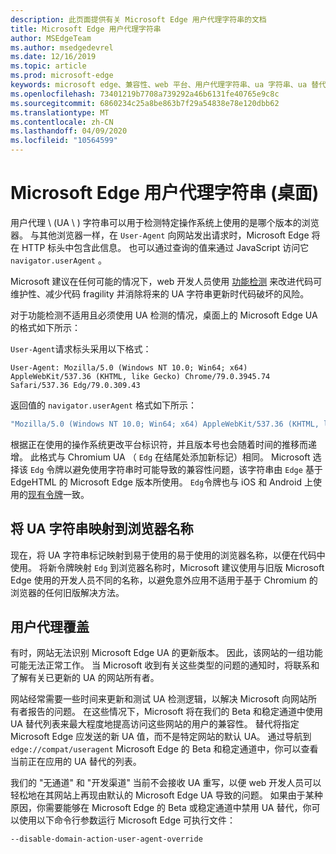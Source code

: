 ```yaml
---
description: 此页面提供有关 Microsoft Edge 用户代理字符串的文档
title: Microsoft Edge 用户代理字符串
author: MSEdgeTeam
ms.author: msedgedevrel
ms.date: 12/16/2019
ms.topic: article
ms.prod: microsoft-edge
keywords: microsoft edge、兼容性、web 平台、用户代理字符串、ua 字符串、ua 替代
ms.openlocfilehash: 73401219b7708a739292a46b6131fe40765e9c8c
ms.sourcegitcommit: 6860234c25a8be863b7f29a54838e78e120dbb62
ms.translationtype: MT
ms.contentlocale: zh-CN
ms.lasthandoff: 04/09/2020
ms.locfileid: "10564599"
---
```

# Microsoft Edge 用户代理字符串 (桌面)   

用户代理 \ (UA \ ) 字符串可以用于检测特定操作系统上使用的是哪个版本的浏览器。  与其他浏览器一样，在 `User-Agent` 向网站发出请求时，Microsoft Edge 将在 HTTP 标头中包含此信息。  也可以通过查询的值来通过 JavaScript 访问它 `navigator.userAgent` 。  

Microsoft 建议在任何可能的情况下，web 开发人员使用 [功能检测](https://developer.mozilla.org/docs/Learn/Tools_and_testing/Cross_browser_testing/Feature_detection) 来改进代码可维护性、减少代码 fragility 并消除将来的 UA 字符串更新时代码破坏的风险。  

对于功能检测不适用且必须使用 UA 检测的情况，桌面上的 Microsoft Edge UA 的格式如下所示：

`User-Agent`请求标头采用以下格式：

```http
User-Agent: Mozilla/5.0 (Windows NT 10.0; Win64; x64) AppleWebKit/537.36 (KHTML, like Gecko) Chrome/79.0.3945.74 Safari/537.36 Edg/79.0.309.43
``` 

返回值的 `navigator.userAgent` 格式如下所示：

```javascript
"Mozilla/5.0 (Windows NT 10.0; Win64; x64) AppleWebKit/537.36 (KHTML, like Gecko) Chrome/79.0.3945.74 Safari/537.36 Edg/79.0.309.43"
```  

根据正在使用的操作系统更改平台标识符，并且版本号也会随着时间的推移而递增。  此格式与 Chromium UA （ `Edg` 在结尾处添加新标记）相同。  Microsoft 选择该 `Edg` 令牌以避免使用字符串时可能导致的兼容性问题，该字符串由 `Edge` 基于 EdgeHTML 的 Microsoft Edge 版本所使用。  `Edg`令牌也与 iOS 和 Android 上使用的[现有令牌](https://blogs.windows.com/msedgedev/2017/10/05/microsoft-edge-ios-android-developer/)一致。

## 将 UA 字符串映射到浏览器名称
现在，将 UA 字符串标记映射到易于使用的易于使用的浏览器名称，以便在代码中使用。 将新令牌映射 `Edg` 到浏览器名称时，Microsoft 建议使用与旧版 Microsoft Edge 使用的开发人员不同的名称，以避免意外应用不适用于基于 Chromium 的浏览器的任何旧版解决方法。

## 用户代理覆盖  

有时，网站无法识别 Microsoft Edge UA 的更新版本。  因此，该网站的一组功能可能无法正常工作。  当 Microsoft 收到有关这些类型的问题的通知时，将联系和了解有关已更新的 UA 的网站所有者。  

网站经常需要一些时间来更新和测试 UA 检测逻辑，以解决 Microsoft 向网站所有者报告的问题。  在这些情况下，Microsoft 将在我们的 Beta 和稳定通道中使用 UA 替代列表来最大程度地提高访问这些网站的用户的兼容性。  替代将指定 Microsoft Edge 应发送的新 UA 值，而不是特定网站的默认 UA。  通过导航到 `edge://compat/useragent` Microsoft Edge 的 Beta 和稳定通道中，你可以查看当前正在应用的 UA 替代的列表。 

我们的 "无通道" 和 "开发渠道" 当前不会接收 UA 重写，以便 web 开发人员可以轻松地在其网站上再现由默认的 Microsoft Edge UA 导致的问题。  如果由于某种原因，你需要能够在 Microsoft Edge 的 Beta 或稳定通道中禁用 UA 替代，你可以使用以下命令行参数运行 Microsoft Edge 可执行文件：  

```shell
--disable-domain-action-user-agent-override
```  
